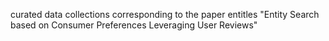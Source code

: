 curated data collections corresponding to the paper entitles "Entity Search based on Consumer Preferences Leveraging User Reviews"
